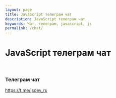 ```yaml
---
layout: page
title: JavaScript телеграм чат
description: JavaScript телеграм чат
keywords: Чат, телеграм, javascript, js
permalink: /chat/
---
```


# JavaScript телеграм чат

<br/>

### Телеграм чат

https://t.me/jsdev_ru
